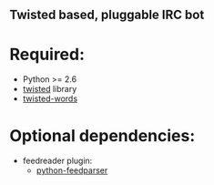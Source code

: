 Twisted based, pluggable IRC bot
--------------------------------


Required:
=========

 * Python >= 2.6
 * [twisted](http://twistedmatrix.com/) library
 * [twisted-words](http://twistedmatrix.com/trac/wiki/TwistedWords)


Optional dependencies:
======================

 * feedreader plugin:
    * [python-feedparser](http://www.feedparser.org/)
